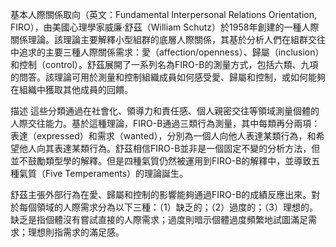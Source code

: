 基本人際關係取向（英文：Fundamental Interpersonal Relations Orientation, FIRO），由美國心理學家威廉·舒茲（William Schutz）於1958年創建的一種人際關係理論。該理論主要解釋小型組群的底層人際關係，其基於分析人們在組群交往中追求的主要三種人際關係需求：愛（affection/openness）、歸屬（inclusion）和控制（control）。舒茲展開了一系列名為FIRO-B的測量方式，包括六類、九項的問答。該理論可用於測量和控制組織成員如何感受愛、歸屬和控制，或如何能夠在組織中獲取其他成員的回饋。

描述
這些分類通過在社會化、領導力和責任感、個人親密交往等領域測量個體的人際交往能力。基於這種理論，FIRO-B通過三類行為測量，其中每類再分兩項：表達（expressed）和需求（wanted），分別為一個人向他人表達某類行為，和希望他人向其表達某類行為。舒茲相信FIRO-B並非是一個固定不變的分析方法，但並不鼓勵類型學的解釋。但是四種氣質仍然被運用到FIRO-B的解釋中，並導致五種氣質（Five Temperaments）的理論誕生。

舒茲主張外部行為在愛、歸屬和控制的影響能夠通過FIRO-B的成績反應出來。對於每個領域的人際需求分為以下三種：（1）缺乏的；（2）過度的；（3）理想的。缺乏是指個體沒有嘗試直接的人際需求；過度則暗示個體過度頻繁地試圖滿足需求；理想則指需求的滿足感。